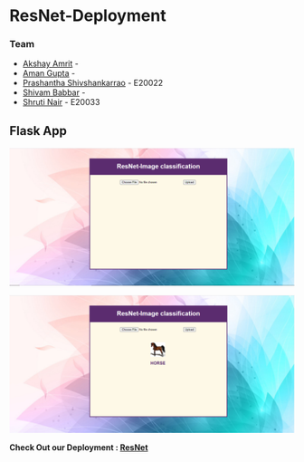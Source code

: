 # ResNet-Deployment

### Team

- [Akshay Amrit](https://github.com/akshayamrit) - 
- [Aman Gupta](https://github.com/aman1608) - 
- [Prashantha Shivshankarrao](https://github.com/ksshaan) - E20022
- [Shivam Babbar](https://github.com/shivam9711) -
- [Shruti Nair](https://github.com/ShrutiNair5) - E20033

## Flask App


![App Preview](FirstImage.png)

![App-Result](UploadImage.png)


**Check Out our Deployment : [ResNet](https://resnetdeployment.herokuapp.com/)**
